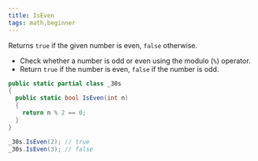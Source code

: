 ```yaml
---
title: IsEven
tags: math,beginner
---
```


Returns `true` if the given number is even, `false` otherwise.

- Check whether a number is odd or even using the modulo (`%`) operator.
- Return `true` if the number is even, `false` if the number is odd.

```csharp
public static partial class _30s 
{
  public static bool IsEven(int n) 
  {
    return n % 2 == 0;
  }
}
```

```csharp
_30s.IsEven(2); // true
_30s.IsEven(3); // false
```
